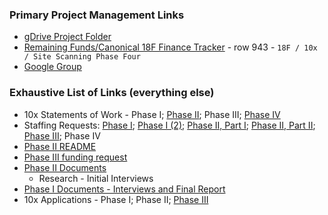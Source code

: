 

### Primary Project Management Links 

* [gDrive Project Folder](https://drive.google.com/drive/u/1/folders/10jBbaVSWfSzyHouksFzseExKb7GAxq7e)
* [Remaining Funds/Canonical 18F Finance Tracker](https://docs.google.com/spreadsheets/d/1hjCYIskgD_x_MI1ehXoiz2Qvsyxj1yK3fxabkezMPiE/edit#gid=0) - row 943 - `18F / 10x / Site Scanning Phase Four`
* [Google Group](https://groups.google.com/u/1/a/gsa.gov/g/site-scanning)



### Exhaustive List of Links (everything else)

* 10x Statements of Work - Phase I;  [Phase II](https://drive.google.com/file/d/1vuw5fs-YMt_xnWPmvtntrJI8UcwAchV6/view);  Phase III; [Phase IV](https://docs.google.com/document/d/1H0dQFeBW4mwu2abnpA5Cm2hSXonMhytk7CQzrTGyzmM/edit)
* Staffing Requests:  [Phase I](https://github.com/18F/staffing/issues/552);  [Phase I (2)](https://github.com/18F/staffing/issues/553);  [Phase II, Part I](https://github.com/18F/staffing/issues/613#issuecomment-500441720);  [Phase II, Part II](https://github.com/18F/staffing/issues/652#issuecomment-525351221);  [Phase III](https://github.com/18F/staffing/issues/679); Phase IV
* [Phase II README](https://docs.google.com/document/d/1PBCD0lSgwMUNEZ7Qhnb4sUgvkv80cGdGdnJoHFUpPlY/edit)
* [Phase III funding request](https://docs.google.com/presentation/d/1vVXkOXjNG6Olk_12makiwDjvaOD_W27ltEh79kLwmqE/edit)
* [Phase II Documents](https://drive.google.com/drive/u/1/folders/1T1V8U9BJbn42dsEKYLmfQKL472LgcZmd)
  * Research - Initial Interviews
* [Phase I Documents - Interviews and Final Report](https://drive.google.com/drive/u/1/folders/1Xd5k6uSQzAceIqxgT4gGbPTMSqdEjTTk)
* 10x Applications - Phase I;  Phase II;  [Phase III](https://drive.google.com/drive/u/0/folders/1LFfJEV-4WWE6aJYEVa4PqHt0W0WI7fUm?ths=true)
